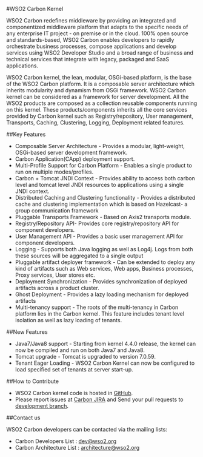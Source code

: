#WSO2 Carbon Kernel

WSO2 Carbon redefines middleware by providing an integrated and componentized middleware platform that adapts to the specific needs of any enterprise IT project - on premise or in the cloud. 100% open source and standards-based, WSO2 Carbon enables developers to rapidly orchestrate business processes, compose applications and develop services using WSO2 Developer Studio and a broad range of business and technical services that integrate with legacy, packaged and SaaS applications.

WSO2 Carbon kernel, the lean, modular, OSGi-based platform, is the base of the WSO2 Carbon platform. It is a composable server architecture which inherits modularity and dynamism from OSGi framework. WSO2 Carbon kernel can be considered as a framework for server development. All the WSO2 products are composed as a collection reusable components running on this kernel. These products/components inherits all the core services provided by Carbon kernel such as Registry/repository, User management, Transports, Caching, Clustering, Logging, Deployment related features.

##Key Features
* Composable Server Architecture - Provides a modular, light-weight, OSGi-based server development framework.
* Carbon Application(CApp) deployment support.
* Multi-Profile Support for Carbon Platform - Enables a single product to run on multiple modes/profiles.
* Carbon + Tomcat JNDI Context - Provides ability to access both carbon level and tomcat level JNDI resources to applications using a single JNDI context.
* Distributed Caching and Clustering functionality - Provides a distributed cache and clustering implementation which is based on Hazelcast- a group communication framework
* Pluggable Transports Framework - Based on Axis2 transports module.
* Registry/Repository API- Provides core registry/repository API for component developers.
* User Management API - Provides a basic user management API for component developers.
* Logging - Supports both Java logging as well as Log4j. Logs from both these sources will be aggregated to a single output
* Pluggable artifact deployer framework - Can be extended to deploy any kind of artifacts such as Web services, Web apps, Business processes, Proxy services, User stores etc.
* Deployment Synchronization - Provides synchronization of deployed artifacts across a product cluster.
* Ghost Deployment - Provides a lazy loading mechanism for deployed artifacts</li>
* Multi-tenancy support - The roots of the multi-tenancy in Carbon platform lies in the Carbon kernel. This feature includes tenant level isolation as well as lazy loading of tenants.

##New Features
* Java7/Java8 support - Starting from kernel 4.4.0 release, the kernel can now be compiled and run on both Java7 and Java8.
* Tomcat upgrade - Tomcat is upgraded to version 7.0.59. 
* Tenant Eager Loading - WSO2 Carbon Kernel can now be configured to load specified set of tenants at server start-up.


##How to Contribute

* WSO2 Carbon kernel code is hosted in [GitHub](https://github.com/wso2/carbon4-kernel/).
* Please report issues at [Carbon JIRA](https://wso2.org/jira/browse/CARBON) and Send your pull requests to [development branch](https://github.com/wso2/carbon4-kernel/tree/development).

##Contact us

WSO2 Carbon developers can be contacted via the mailing lists:

* Carbon Developers List : dev@wso2.org
* Carbon Architecture List : architecture@wso2.org
